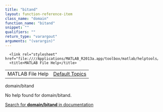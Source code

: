 ```yaml
---
title: "bitand"
layout: function-reference-item
class_name: "domain"
function_name: "bitand"
snippet: ""
qualifiers: ""
return_type: "varargout"
arguments: "(varargin)"
---
```


<html>
   <head>
      <meta http-equiv="Content-Type" content="text/html; charset=utf-8">
   
      <link rel="stylesheet" href="file:////Applications/MATLAB_R2013a.app/toolbox/matlab/helptools/private/helpwin.css">
      <title>MATLAB File Help</title>
   </head>
   <body>
      <!--Single-page help-->
      <table border="0" cellspacing="0" width="100%">
         <tr class="subheader">
            <td class="headertitle">MATLAB File Help</td>
            <td class="subheader-right"><a href="matlab:helpwin">Default Topics</a></td>
         </tr>
      </table>
      <div class="title">domain/bitand</div>
      <!--No help found-->
      <p>No help found for <span class="helptopic">domain/bitand</span>.
      </p>
      <p><a href="matlab:docsearch('domain/bitand')">
            Search for <b>domain/bitand</b> in documentation
            </a></p>
   </body>
</html>
